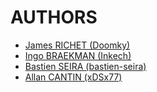 # AUTHORS

* [James RICHET (Doomky)](https://github.com/Doomky)
* [Ingo BRAEKMAN (Inkech)](https://github.com/Inkech)
* [Bastien SEIRA (bastien-seira)](https://github.com/bastien-seira)
* [Allan CANTIN (xDSx77)](https://github.com/xDSx77)